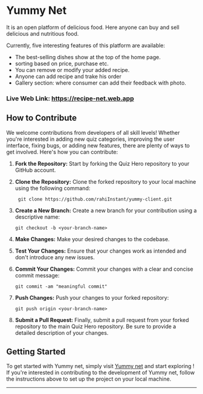 # Yummy Net

It is an open platform of delicious food. Here anyone can buy and sell delicious and nutritious food.

Currently, five interesting features of this platform are available:

- The best-selling dishes show at the top of the home page.
- sorting based on price, purchase etc.
- You can remove or modify your added recipe.
- Anyone can add recipe and trake his order
- Gallery section: where consumer can add their feedback with photo.


### Live Web Link: https://recipe-net.web.app

## How to Contribute

We welcome contributions from developers of all skill levels! Whether you're interested in adding new quiz categories, improving the user interface, fixing bugs, or adding new features, there are plenty of ways to get involved. Here's how you can contribute:

1. **Fork the Repository:** Start by forking the Quiz Hero repository to your GitHub account.

2. **Clone the Repository:** Clone the forked repository to your local machine using the following command:
   ```
    git clone https://github.com/rahiInstant/yummy-client.git
   ```
4. **Create a New Branch:** Create a new branch for your contribution using a descriptive name:
   ```
   git checkout -b <your-branch-name>
   ```
6. **Make Changes:** Make your desired changes to the codebase.

5. **Test Your Changes:** Ensure that your changes work as intended and don't introduce any new issues.

6. **Commit Your Changes:** Commit your changes with a clear and concise commit message:
    ```
    git commit -am "meaningful commit"
    ```
8. **Push Changes:** Push your changes to your forked repository:
   ```
   git push origin <your-branch-name>
   ```
10. **Submit a Pull Request:** Finally, submit a pull request from your forked repository to the main Quiz Hero repository. Be sure to provide a detailed description of your changes.

## Getting Started

To get started with Yummy net, simply visit [Yummy net](https://github.com/rahiInstant/yummy-client.git) and start exploring ! If you're interested in contributing to the development of Yummy net, follow the instructions above to set up the project on your local machine.


---

